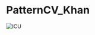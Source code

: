 # PatternCV_Khan
  ![ICU](https://github.com/patternCV2024/PatternCV_Khan/assets/125684761/0d27d817-4d05-47dd-bff2-dbb23fc484e6)
